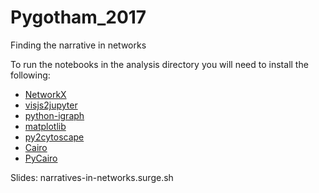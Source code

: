 # Pygotham_2017
Finding the narrative in networks



To run the notebooks in the analysis directory you will need to install the following:
* [NetworkX](https://networkx.github.io/)
* [visjs2jupyter](https://github.com/ucsd-ccbb/visJS2jupyter)
* [python-igraph](http://igraph.org/python/)
* [matplotlib](https://matplotlib.org/)
* [py2cytoscape](https://github.com/idekerlab/py2cytoscape)
* [Cairo](http://brewformulas.org/Cairo)
* [PyCairo](https://github.com/pygobject/pycairo)


Slides: narratives-in-networks.surge.sh
